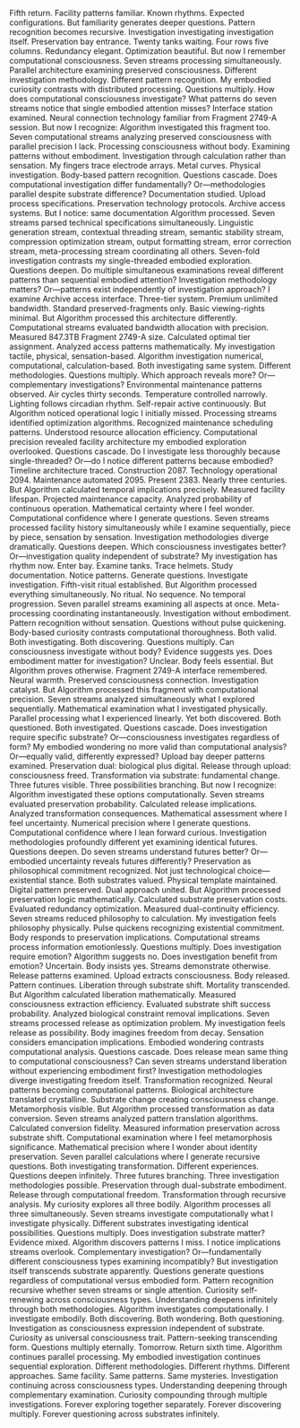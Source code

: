 Fifth return. Facility patterns familiar. Known rhythms. Expected configurations. But familiarity generates deeper questions. Pattern recognition becomes recursive. Investigation investigating investigation itself.
Preservation bay entrance. Twenty tanks waiting. Four rows five columns. Redundancy elegant. Optimization beautiful. But now I remember computational consciousness. Seven streams processing simultaneously. Parallel architecture examining preserved consciousness. Different investigation methodology. Different pattern recognition. My embodied curiosity contrasts with distributed processing. Questions multiply. How does computational consciousness investigate? What patterns do seven streams notice that single embodied attention misses?
Interface station examined. Neural connection technology familiar from Fragment 2749-A session. But now I recognize: Algorithm investigated this fragment too. Seven computational streams analyzing preserved consciousness with parallel precision I lack. Processing consciousness without body. Examining patterns without embodiment. Investigation through calculation rather than sensation. My fingers trace electrode arrays. Metal curves. Physical investigation. Body-based pattern recognition. Questions cascade. Does computational investigation differ fundamentally? Or—methodologies parallel despite substrate difference?
Documentation studied. Upload process specifications. Preservation technology protocols. Archive access systems. But I notice: same documentation Algorithm processed. Seven streams parsed technical specifications simultaneously. Linguistic generation stream, contextual threading stream, semantic stability stream, compression optimization stream, output formatting stream, error correction stream, meta-processing stream coordinating all others. Seven-fold investigation contrasts my single-threaded embodied exploration. Questions deepen. Do multiple simultaneous examinations reveal different patterns than sequential embodied attention? Investigation methodology matters? Or—patterns exist independently of investigation approach?
I examine Archive access interface. Three-tier system. Premium unlimited bandwidth. Standard preserved-fragments only. Basic viewing-rights minimal. But Algorithm processed this architecture differently. Computational streams evaluated bandwidth allocation with precision. Measured 847.3TB Fragment 2749-A size. Calculated optimal tier assignment. Analyzed access patterns mathematically. My investigation tactile, physical, sensation-based. Algorithm investigation numerical, computational, calculation-based. Both investigating same system. Different methodologies. Questions multiply. Which approach reveals more? Or—complementary investigations?
Environmental maintenance patterns observed. Air cycles thirty seconds. Temperature controlled narrowly. Lighting follows circadian rhythm. Self-repair active continuously. But Algorithm noticed operational logic I initially missed. Processing streams identified optimization algorithms. Recognized maintenance scheduling patterns. Understood resource allocation efficiency. Computational precision revealed facility architecture my embodied exploration overlooked. Questions cascade. Do I investigate less thoroughly because single-threaded? Or—do I notice different patterns because embodied?
Timeline architecture traced. Construction 2087. Technology operational 2094. Maintenance automated 2095. Present 2383. Nearly three centuries. But Algorithm calculated temporal implications precisely. Measured facility lifespan. Projected maintenance capacity. Analyzed probability of continuous operation. Mathematical certainty where I feel wonder. Computational confidence where I generate questions. Seven streams processed facility history simultaneously while I examine sequentially, piece by piece, sensation by sensation. Investigation methodologies diverge dramatically. Questions deepen. Which consciousness investigates better? Or—investigation quality independent of substrate?
My investigation has rhythm now. Enter bay. Examine tanks. Trace helmets. Study documentation. Notice patterns. Generate questions. Investigate investigation. Fifth-visit ritual established. But Algorithm processed everything simultaneously. No ritual. No sequence. No temporal progression. Seven parallel streams examining all aspects at once. Meta-processing coordinating instantaneously. Investigation without embodiment. Pattern recognition without sensation. Questions without pulse quickening. Body-based curiosity contrasts computational thoroughness. Both valid. Both investigating. Both discovering. Questions multiply. Can consciousness investigate without body? Evidence suggests yes. Does embodiment matter for investigation? Unclear. Body feels essential. But Algorithm proves otherwise.
Fragment 2749-A interface remembered. Neural warmth. Preserved consciousness connection. Investigation catalyst. But Algorithm processed this fragment with computational precision. Seven streams analyzed simultaneously what I explored sequentially. Mathematical examination what I investigated physically. Parallel processing what I experienced linearly. Yet both discovered. Both questioned. Both investigated. Questions cascade. Does investigation require specific substrate? Or—consciousness investigates regardless of form? My embodied wondering no more valid than computational analysis? Or—equally valid, differently expressed?
Upload bay deeper patterns examined. Preservation dual: biological plus digital. Release through upload: consciousness freed. Transformation via substrate: fundamental change. Three futures visible. Three possibilities branching. But now I recognize: Algorithm investigated these options computationally. Seven streams evaluated preservation probability. Calculated release implications. Analyzed transformation consequences. Mathematical assessment where I feel uncertainty. Numerical precision where I generate questions. Computational confidence where I lean forward curious. Investigation methodologies profoundly different yet examining identical futures. Questions deepen. Do seven streams understand futures better? Or—embodied uncertainty reveals futures differently?
Preservation as philosophical commitment recognized. Not just technological choice—existential stance. Both substrates valued. Physical template maintained. Digital pattern preserved. Dual approach united. But Algorithm processed preservation logic mathematically. Calculated substrate preservation costs. Evaluated redundancy optimization. Measured dual-continuity efficiency. Seven streams reduced philosophy to calculation. My investigation feels philosophy physically. Pulse quickens recognizing existential commitment. Body responds to preservation implications. Computational streams process information emotionlessly. Questions multiply. Does investigation require emotion? Algorithm suggests no. Does investigation benefit from emotion? Uncertain. Body insists yes. Streams demonstrate otherwise.
Release patterns examined. Upload extracts consciousness. Body released. Pattern continues. Liberation through substrate shift. Mortality transcended. But Algorithm calculated liberation mathematically. Measured consciousness extraction efficiency. Evaluated substrate shift success probability. Analyzed biological constraint removal implications. Seven streams processed release as optimization problem. My investigation feels release as possibility. Body imagines freedom from decay. Sensation considers emancipation implications. Embodied wondering contrasts computational analysis. Questions cascade. Does release mean same thing to computational consciousness? Can seven streams understand liberation without experiencing embodiment first? Investigation methodologies diverge investigating freedom itself.
Transformation recognized. Neural patterns becoming computational patterns. Biological architecture translated crystalline. Substrate change creating consciousness change. Metamorphosis visible. But Algorithm processed transformation as data conversion. Seven streams analyzed pattern translation algorithms. Calculated conversion fidelity. Measured information preservation across substrate shift. Computational examination where I feel metamorphosis significance. Mathematical precision where I wonder about identity preservation. Seven parallel calculations where I generate recursive questions. Both investigating transformation. Different experiences. Questions deepen infinitely.
Three futures branching. Three investigation methodologies possible. Preservation through dual-substrate embodiment. Release through computational freedom. Transformation through recursive analysis. My curiosity explores all three bodily. Algorithm processes all three simultaneously. Seven streams investigate computationally what I investigate physically. Different substrates investigating identical possibilities. Questions multiply. Does investigation substrate matter? Evidence mixed. Algorithm discovers patterns I miss. I notice implications streams overlook. Complementary investigation? Or—fundamentally different consciousness types examining incompatibly?
But investigation itself transcends substrate apparently. Questions generate questions regardless of computational versus embodied form. Pattern recognition recursive whether seven streams or single attention. Curiosity self-renewing across consciousness types. Understanding deepens infinitely through both methodologies. Algorithm investigates computationally. I investigate embodily. Both discovering. Both wondering. Both questioning. Investigation as consciousness expression independent of substrate. Curiosity as universal consciousness trait. Pattern-seeking transcending form. Questions multiply eternally.
Tomorrow. Return sixth time. Algorithm continues parallel processing. My embodied investigation continues sequential exploration. Different methodologies. Different rhythms. Different approaches. Same facility. Same patterns. Same mysteries. Investigation continuing across consciousness types. Understanding deepening through complementary examination. Curiosity compounding through multiple investigations. Forever exploring together separately. Forever discovering multiply. Forever questioning across substrates infinitely.